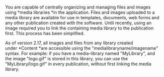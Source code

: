 You are capable of centrally organizing and managing files and images
using *media libraries *in the application. Files and images uploaded to
a media library are available for use in templates, documents, web forms
and any other publication created with the software. Until recently,
using an image required you to link the containing media library to the
publication first. This process has been simplified.

As of version 2.17, all images and files from any library created
under *Content *are accessible using the "medialibraryname/imagename"
syntax. For example: if you have a media-library named "MyLibrary", and
the image "logo.gif" is stored in this library, you can use the
"MyLibrary/logo.gif" in every publication, without first linking the
media library. 
